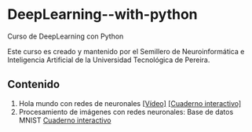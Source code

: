 # DeepLearning--with-python
Curso de DeepLearning con Python 


Este curso es creado y mantenido por el Semillero de Neuroinformática e Inteligencia Artificial de la Universidad Tecnológica de Pereira.
## Contenido
1.    Hola mundo con redes de neuronales [[Vídeo]](https://youtu.be/CxG7yCMws2k) [[Cuaderno interactivo]](https://github.com/Semillero-de-Neuroinformatica-IA/DeepLearning--with-python/blob/main/Hello_World_NN.ipynb)
2.    Procesamiento de imágenes con redes neuronales: Base de datos MNIST [Cuaderno interactivo](https://github.com/Semillero-de-Neuroinformatica-IA/DeepLearning--with-python/blob/main/Mnist.ipynb)
